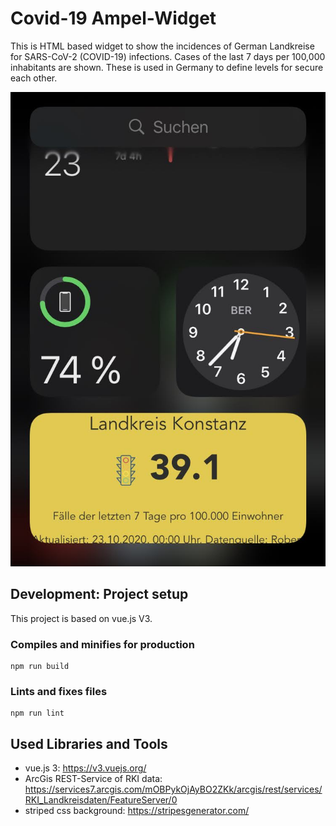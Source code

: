 # Covid-19 Ampel-Widget

This is HTML based widget to show the incidences of German Landkreise for SARS-CoV-2 (COVID-19) infections.
Cases of the last 7 days per 100,000 inhabitants are shown. These is used in Germany to
define levels for secure each other.

![Covid-19 Ampel-Widget](https://raw.githubusercontent.com/stritti/covid-ampel-widget/main/public/help/IMG_6911.jpg)

## Development: Project setup

This project is based on vue.js V3.

### Compiles and minifies for production

```
npm run build
```

### Lints and fixes files

```
npm run lint
```

## Used Libraries and Tools

* vue.js 3: <https://v3.vuejs.org/>
* ArcGis REST-Service of RKI data: <https://services7.arcgis.com/mOBPykOjAyBO2ZKk/arcgis/rest/services/RKI_Landkreisdaten/FeatureServer/0>
* striped css background: <https://stripesgenerator.com/>
